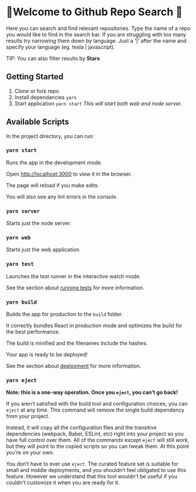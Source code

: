 # 🎉Welcome to Github Repo Search 🎉


Here you can search and find relevant repositories. Type the name of a repo you would like to find in the search bar. If you are struggling with too many results try narrowing them down by language. Just a '|' after the name and specify your language (eg. tesla | javascript).

TIP: You can also filter results by **Stars**

## Getting Started
 1. Clone or fork repo
 2. Install dependancies `yarn`
 3. Start application `yarn start`
 *This will start both web and node server.*




## Available Scripts

In the project directory, you can run:

### `yarn start`

Runs the app in the development mode.<br  />

Open [http://localhost:3000](http://localhost:3000) to view it in the browser.



The page will reload if you make edits.<br  />

You will also see any lint errors in the console.

### `yarn server`

Starts just the node server.


### `yarn web`

Starts just the web application.

### `yarn test`



Launches the test runner in the interactive watch mode.<br  />

See the section about [running tests](https://facebook.github.io/create-react-app/docs/running-tests) for more information.



### `yarn build`



Builds the app for production to the `build` folder.<br  />

It correctly bundles React in production mode and optimizes the build for the best performance.



The build is minified and the filenames include the hashes.<br  />

Your app is ready to be deployed!



See the section about [deployment](https://facebook.github.io/create-react-app/docs/deployment) for more information.



### `yarn eject`



**Note: this is a one-way operation. Once you `eject`, you can’t go back!**



If you aren’t satisfied with the build tool and configuration choices, you can `eject` at any time. This command will remove the single build dependency from your project.



Instead, it will copy all the configuration files and the transitive dependencies (webpack, Babel, ESLint, etc) right into your project so you have full control over them. All of the commands except `eject` will still work, but they will point to the copied scripts so you can tweak them. At this point you’re on your own.



You don’t have to ever use `eject`. The curated feature set is suitable for small and middle deployments, and you shouldn’t feel obligated to use this feature. However we understand that this tool wouldn’t be useful if you couldn’t customize it when you are ready for it.

